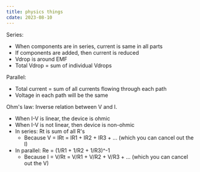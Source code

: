 ```yaml
---
title: physics things
cdate: 2023-08-10
---
```


Series:
- When components are in series, current is same in all parts
- If components are added, then current is reduced
- Vdrop is around EMF
- Total Vdrop = sum of individual Vdrops

Parallel:
- Total current = sum of all currents flowing through each path
- Voltage in each path will be the same

Ohm's law: Inverse relation between V and I.
- When I-V is linear, the device is ohmic
- When I-V is not linear, then device is non-ohmic
- In series: Rt is sum of all R's
    - Because V = IRt = IR1 + IR2 + IR3 + ... (which you can cancel out the I)
- In parallel: Re = (1/R1 + 1/R2 + 1/R3)^-1
    - Because I = V/Rt = V/R1 + V/R2 + V/R3 + ... (which you can cancel out the V)
